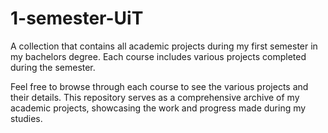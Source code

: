 # 1-semester-UiT
A collection that contains all academic projects during my first semester in my bachelors degree. Each course includes various projects completed during the semester.

Feel free to browse through each course to see the various projects and their details. This repository serves as a comprehensive archive of my academic projects, showcasing the work and progress made during my studies.

